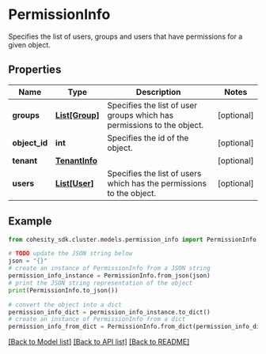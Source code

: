 # PermissionInfo

Specifies the list of users, groups and users that have permissions for a given object.

## Properties

Name | Type | Description | Notes
------------ | ------------- | ------------- | -------------
**groups** | [**List[Group]**](Group.md) | Specifies the list of user groups which has permissions to the object. | [optional] 
**object_id** | **int** | Specifies the id of the object. | [optional] 
**tenant** | [**TenantInfo**](TenantInfo.md) |  | [optional] 
**users** | [**List[User]**](User.md) | Specifies the list of users which has the permissions to the object. | [optional] 

## Example

```python
from cohesity_sdk.cluster.models.permission_info import PermissionInfo

# TODO update the JSON string below
json = "{}"
# create an instance of PermissionInfo from a JSON string
permission_info_instance = PermissionInfo.from_json(json)
# print the JSON string representation of the object
print(PermissionInfo.to_json())

# convert the object into a dict
permission_info_dict = permission_info_instance.to_dict()
# create an instance of PermissionInfo from a dict
permission_info_from_dict = PermissionInfo.from_dict(permission_info_dict)
```
[[Back to Model list]](../README.md#documentation-for-models) [[Back to API list]](../README.md#documentation-for-api-endpoints) [[Back to README]](../README.md)


